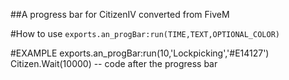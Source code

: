 ##A progress bar for CitizenIV converted from FiveM 

#How to use
`exports.an_progBar:run(TIME,TEXT,OPTIONAL_COLOR)`





#EXAMPLE
exports.an_progBar:run(10,'Lockpicking','#E14127')
Citizen.Wait(10000)
-- code after the progress bar
